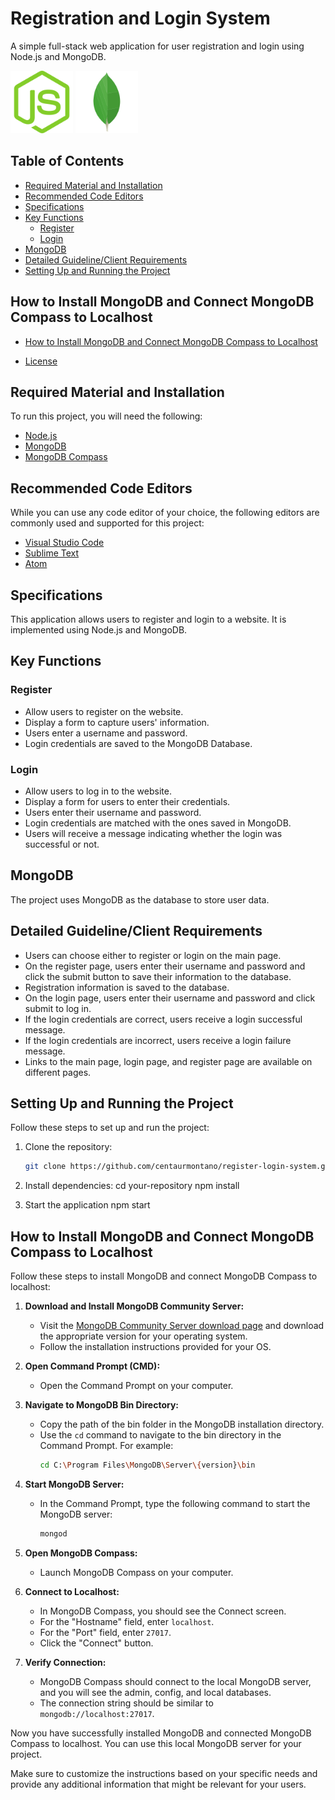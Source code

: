# Registration and Login System

A simple full-stack web application for user registration and login using Node.js and MongoDB.

<img src="https://raw.githubusercontent.com/devicons/devicon/master/icons/nodejs/nodejs-original.svg" alt="Node.js Logo" width="100" height="100"/> <img src="https://raw.githubusercontent.com/devicons/devicon/master/icons/mongodb/mongodb-original.svg" alt="MongoDB Logo" width="100" height="100"/>

## Table of Contents

- [Required Material and Installation](#required-material-and-installation)
- [Recommended Code Editors](#recommended-code-editors)
- [Specifications](#specifications)
- [Key Functions](#key-functions)
  - [Register](#register)
  - [Login](#login)
- [MongoDB](#mongodb)
- [Detailed Guideline/Client Requirements](#detailed-guidelineclient-requirements)
- [Setting Up and Running the Project](#setting-up-and-running-the-project)
## How to Install MongoDB and Connect MongoDB Compass to Localhost

- [How to Install MongoDB and Connect MongoDB Compass to Localhost](#how-to-install-mongodb-and-connect-mongodb-compass-to-localhost)

- [License](#license)

## Required Material and Installation

To run this project, you will need the following:

- [Node.js](https://nodejs.org/)
- [MongoDB](https://www.mongodb.com/try/download/community)
- [MongoDB Compass](https://www.mongodb.com/try/download/compass)

## Recommended Code Editors

While you can use any code editor of your choice, the following editors are commonly used and supported for this project:

- [Visual Studio Code](https://code.visualstudio.com/)
- [Sublime Text](https://www.sublimetext.com/)
- [Atom](https://atom.io/)

## Specifications

This application allows users to register and login to a website. It is implemented using Node.js and MongoDB.

## Key Functions

### Register

- Allow users to register on the website.
- Display a form to capture users' information.
- Users enter a username and password.
- Login credentials are saved to the MongoDB Database.

### Login

- Allow users to log in to the website.
- Display a form for users to enter their credentials.
- Users enter their username and password.
- Login credentials are matched with the ones saved in MongoDB.
- Users will receive a message indicating whether the login was successful or not.

## MongoDB

The project uses MongoDB as the database to store user data.

## Detailed Guideline/Client Requirements

- Users can choose either to register or login on the main page.
- On the register page, users enter their username and password and click the submit button to save their information to the database.
- Registration information is saved to the database.
- On the login page, users enter their username and password and click submit to log in.
- If the login credentials are correct, users receive a login successful message.
- If the login credentials are incorrect, users receive a login failure message.
- Links to the main page, login page, and register page are available on different pages.

## Setting Up and Running the Project

Follow these steps to set up and run the project:

1. Clone the repository:
   ```bash
   git clone https://github.com/centaurmontano/register-login-system.git

2. Install dependencies:
cd your-repository
npm install

3. Start the application
npm start 

## How to Install MongoDB and Connect MongoDB Compass to Localhost

Follow these steps to install MongoDB and connect MongoDB Compass to localhost:

1. **Download and Install MongoDB Community Server:**
   - Visit the [MongoDB Community Server download page](https://www.mongodb.com/try/download/community) and download the appropriate version for your operating system.
   - Follow the installation instructions provided for your OS.

2. **Open Command Prompt (CMD):**
   - Open the Command Prompt on your computer.

3. **Navigate to MongoDB Bin Directory:**
   - Copy the path of the bin folder in the MongoDB installation directory.
   - Use the `cd` command to navigate to the bin directory in the Command Prompt. For example:
     ```bash
     cd C:\Program Files\MongoDB\Server\{version}\bin
     ```

4. **Start MongoDB Server:**
   - In the Command Prompt, type the following command to start the MongoDB server:
     ```bash
     mongod
     ```

5. **Open MongoDB Compass:**
   - Launch MongoDB Compass on your computer.

6. **Connect to Localhost:**
   - In MongoDB Compass, you should see the Connect screen.
   - For the "Hostname" field, enter `localhost`.
   - For the "Port" field, enter `27017`.
   - Click the "Connect" button.

7. **Verify Connection:**
   - MongoDB Compass should connect to the local MongoDB server, and you will see the admin, config, and local databases.
   - The connection string should be similar to `mongodb://localhost:27017`.

Now you have successfully installed MongoDB and connected MongoDB Compass to localhost. You can use this local MongoDB server for your project.

Make sure to customize the instructions based on your specific needs and provide any additional information that might be relevant for your users.

